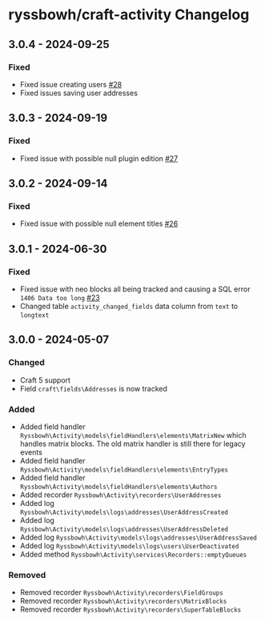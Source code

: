 # ryssbowh/craft-activity Changelog

## 3.0.4 - 2024-09-25

### Fixed

- Fixed issue creating users [#28](https://github.com/ryssbowh/craft-activity/issues/28)
- Fixed issues saving user addresses

## 3.0.3 - 2024-09-19

### Fixed

- Fixed issue with possible null plugin edition [#27](https://github.com/ryssbowh/craft-activity/issues/27)

## 3.0.2 - 2024-09-14

### Fixed

- Fixed issue with possible null element titles [#26](https://github.com/ryssbowh/craft-activity/issues/26)

## 3.0.1 - 2024-06-30

### Fixed

- Fixed issue with neo blocks all being tracked and causing a SQL error `1406 Data too long` [#23](https://github.com/ryssbowh/craft-activity/issues/23)
- Changed table `activity_changed_fields` data column from `text` to `longtext`

## 3.0.0 - 2024-05-07

### Changed

- Craft 5 support
- Field `craft\fields\Addresses` is now tracked

### Added

- Added field handler `Ryssbowh\Activity\models\fieldHandlers\elements\MatrixNew` which handles matrix blocks. The old matrix handler is still there for legacy events
- Added field handler `Ryssbowh\Activity\models\fieldHandlers\elements\EntryTypes`
- Added field handler `Ryssbowh\Activity\models\fieldHandlers\elements\Authors`
- Added recorder `Ryssbowh\Activity\recorders\UserAddresses`
- Added log `Ryssbowh\Activity\models\logs\addresses\UserAddressCreated`
- Added log `Ryssbowh\Activity\models\logs\addresses\UserAddressDeleted`
- Added log `Ryssbowh\Activity\models\logs\addresses\UserAddressSaved`
- Added log `Ryssbowh\Activity\models\logs\users\UserDeactivated`
- Added method `Ryssbowh\Activity\services\Recorders::emptyQueues`

### Removed

- Removed recorder `Ryssbowh\Activity\recorders\FieldGroups`
- Removed recorder `Ryssbowh\Activity\recorders\MatrixBlocks`
- Removed recorder `Ryssbowh\Activity\recorders\SuperTableBlocks`
